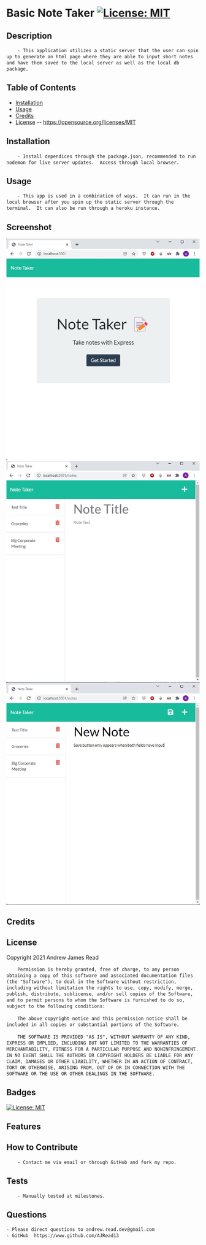 # Basic Note Taker [![License: MIT](https://img.shields.io/badge/License-MIT-yellow.svg)](https://opensource.org/licenses/MIT)

## Description
        - This application utilizes a static server that the user can spin up to generate an html page where they are able to input short notes and have them saved to the local server as well as the local db package.
## Table of Contents
- [Installation](#installation)
- [Usage](#usage)
- [Credits](#credits)
- [License](#license) -- https://opensource.org/licenses/MIT

## Installation
        - Install dependices through the package.json, recommended to run nodemon for live server updates.  Access through local browser.
## Usage
        - This app is used in a combination of ways.  It can run in the local browser after you spin up the static server through the terminal.  It can also be run through a heroku instance.
## Screenshot
![Screenshot](images/noteHome.jpg)
![Screenshot](images/savedNotes.jpg)
![Screenshot](images/saveBtnNote.jpg)
## Credits

## License
  Copyright 2021 Andrew James Read

        Permission is hereby granted, free of charge, to any person obtaining a copy of this software and associated documentation files (the "Software"), to deal in the Software without restriction, including without limitation the rights to use, copy, modify, merge, publish, distribute, sublicense, and/or sell copies of the Software, and to permit persons to whom the Software is furnished to do so, subject to the following conditions:
        
        The above copyright notice and this permission notice shall be included in all copies or substantial portions of the Software.
        
        THE SOFTWARE IS PROVIDED "AS IS", WITHOUT WARRANTY OF ANY KIND, EXPRESS OR IMPLIED, INCLUDING BUT NOT LIMITED TO THE WARRANTIES OF MERCHANTABILITY, FITNESS FOR A PARTICULAR PURPOSE AND NONINFRINGEMENT. IN NO EVENT SHALL THE AUTHORS OR COPYRIGHT HOLDERS BE LIABLE FOR ANY CLAIM, DAMAGES OR OTHER LIABILITY, WHETHER IN AN ACTION OF CONTRACT, TORT OR OTHERWISE, ARISING FROM, OUT OF OR IN CONNECTION WITH THE SOFTWARE OR THE USE OR OTHER DEALINGS IN THE SOFTWARE.
## Badges
 [![License: MIT](https://img.shields.io/badge/License-MIT-yellow.svg)](https://opensource.org/licenses/MIT)
## Features

## How to Contribute
        - Contact me via email or through GitHub and fork my repo.
## Tests
        - Manually tested at milestones.
## Questions
    - Please direct questions to andrew.read.dev@gmail.com    
    - GitHub  https://www.github.com/AJRead13 

